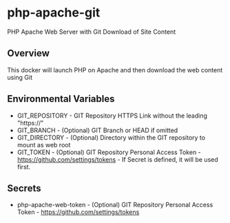 # php-apache-git
 PHP Apache Web Server with Git Download of Site Content

## Overview
 This docker will launch PHP on Apache and then download the web content using Git
 
## Environmental Variables
 - GIT_REPOSITORY - GIT Repository HTTPS Link without the leading "https://"
 - GIT_BRANCH - (Optional) GIT Branch or HEAD if omitted
 - GIT_DIRECTORY - (Optional) Directory within the GIT repository to mount as web root
 - GIT_TOKEN - (Optional) GIT Repository Personal Access Token - https://github.com/settings/tokens - If Secret is defined, it will be used first.
 
## Secrets
 - php-apache-web-token - (Optional) GIT Repository Personal Access Token - https://github.com/settings/tokens
